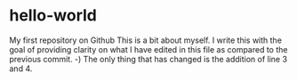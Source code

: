 # hello-world
My first repository on Github
This is a bit about myself. I write this with the goal of providing clarity on what I have edited in this file as compared to the previous commit. 
-) The only thing that has changed is the addition of line 3 and 4.
